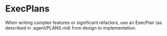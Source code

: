 # ExecPlans
 
When writing complex features or significant refactors, use an ExecPlan (as described in .agent/PLANS.md) from design to implementation.
